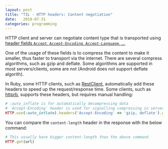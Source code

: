 ```yaml
---
layout: post
title: "TIL - HTTP headers: Content negotiation"
date:   2018-07-31
categories: programming
---
```


HTTP client and server can negotiate content type that is transported using
[header fields `Accept`, `Accept-Encoding`, `Accept-Language`, ...](https://en.wikipedia.org/wiki/Content_negotiation)

One of the usage of these fields is to compress the content to make it smaller,
thus faster to transport via the internet. There are several compress
algorithms, such as gzip and deflate. Some algorithms are supported in most
servers/clients, some are not (Android does not support deflate algorith).

In Ruby, some HTTP clients, such as [RestClient](https://github.com/rest-client/rest-client),
automatically add these headers to speed up the request/response time. Some clients,
such as [httprb](https://github.com/httprb/http), supports these headers, but
requires manual handling:

```ruby
# :auto_inflate is for automatically decompressing data
# `Accept-Encoding` header is used for signalling compressing in server
HTTP.use(:auto_inflate).headers('Accept-Encoding' => 'gzip, deflate').get(url)
```

You can compare the `content-length` header in the response with the below
command:

```ruby
# This usually have bigger content-length than the above command
HTTP.get(url)
```
